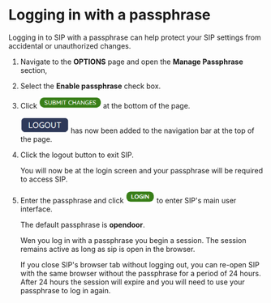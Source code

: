 # Logging in with a passphrase

Logging in to SIP with a passphrase can help protect your SIP settings from accidental or unauthorized changes.

1.  Navigate to the **OPTIONS** page and open the **Manage Passphrase** section,

2.  Select the **Enable passphrase** check box.

3.  Click ![](./images/submit_button.png) at the bottom of the page.

    ![](./images/logout_btn.png) has now been added to the navigation bar at the top of the page.

4.  Click the logout button to exit SIP.

    You will now be at the login screen and your passphrase will be required to access SIP.

5.  Enter the passphrase and click ![](./images/login.png) to enter SIP's main user interface.

    The default passphrase is **opendoor**.

    Wen you log in with a passphrase you begin a session. The session remains active as long as sip is open in the browser.

    If you close SIP's browser tab without logging out, you can re-open SIP with the same browser without the passphrase for a period of 24 hours. After 24 hours the session will expire and you will need to use your passphrase to log in again.
